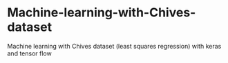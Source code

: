 # Machine-learning-with-Chives-dataset
Machine learning with Chives dataset (least squares regression) with keras and tensor flow 
